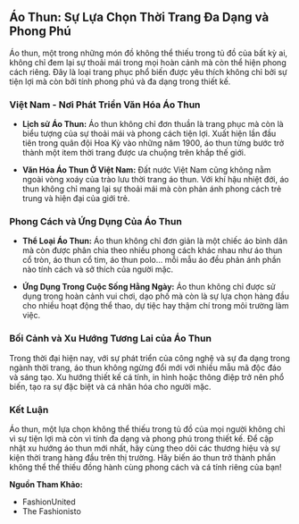 ## **Áo Thun: Sự Lựa Chọn Thời Trang Đa Dạng và Phong Phú**

Áo thun, một trong những món đồ không thể thiếu trong tủ đồ của bất kỳ ai, không chỉ đem lại sự thoải mái trong mọi hoàn cảnh mà còn thể hiện phong cách riêng. Đây là loại trang phục phổ biến được yêu thích không chỉ bởi sự tiện lợi mà còn bởi tính phong phú và đa dạng trong thiết kế.

### **Việt Nam - Nơi Phát Triển Văn Hóa Áo Thun**

- **Lịch sử Áo Thun:** Áo thun không chỉ đơn thuần là trang phục mà còn là biểu tượng của sự thoải mái và phong cách tiện lợi. Xuất hiện lần đầu tiên trong quân đội Hoa Kỳ vào những năm 1900, áo thun từng bước trở thành một item thời trang được ưa chuộng trên khắp thế giới.
  
- **Văn Hóa Áo Thun Ở Việt Nam:** Đất nước Việt Nam cũng không nằm ngoài vòng xoáy của trào lưu thời trang áo thun. Với khí hậu nhiệt đới, áo thun không chỉ mang lại sự thoải mái mà còn phản ánh phong cách trẻ trung và hiện đại của giới trẻ.

### **Phong Cách và Ứng Dụng Của Áo Thun**

- **Thể Loại Áo Thun:** Áo thun không chỉ đơn giản là một chiếc áo bình dân mà còn được phân chia theo nhiều phong cách khác nhau như áo thun cổ tròn, áo thun cổ tim, áo thun polo… mỗi mẫu áo đều phản ánh phần nào tính cách và sở thích của người mặc.

- **Ứng Dụng Trong Cuộc Sống Hằng Ngày:** Áo thun không chỉ được sử dụng trong hoàn cảnh vui chơi, dạo phố mà còn là sự lựa chọn hàng đầu cho nhiều hoạt động thể thao, dự tiệc hay thậm chí trong môi trường làm việc.

### **Bối Cảnh và Xu Hướng Tương Lai của Áo Thun**

Trong thời đại hiện nay, với sự phát triển của công nghệ và sự đa dạng trong ngành thời trang, áo thun không ngừng đổi mới với nhiều mẫu mã độc đáo và sáng tạo. Xu hướng thiết kế cá tính, in hình hoặc thông điệp trở nên phổ biến, tạo ra sự đặc biệt và cá nhân hóa cho người mặc.

### **Kết Luận**

Áo thun, một lựa chọn không thể thiếu trong tủ đồ của mọi người không chỉ vì sự tiện lợi mà còn vì tính đa dạng và phong phú trong thiết kế. Để cập nhật xu hướng áo thun mới nhất, hãy cùng theo dõi các thương hiệu và sự kiện thời trang hàng đầu trên thị trường. Hãy biến áo thun trở thành phần không thể thể thiếu đồng hành cùng phong cách và cá tính riêng của bạn!

**Nguồn Tham Khảo:**
- FashionUnited
- The Fashionisto